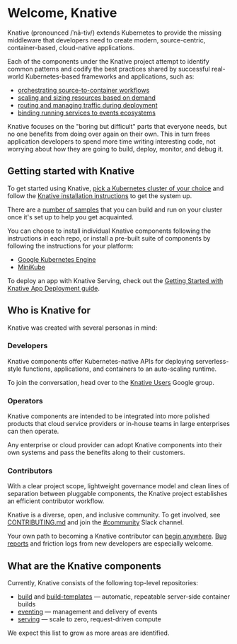 # Welcome, Knative

Knative (pronounced /ˈnā-tiv/) extends Kubernetes to provide the
missing middleware that developers need to create modern,
source-centric, container-based, cloud-native applications.

Each of the components under the Knative project attempt to identify
common patterns and codify the best practices shared by successful
real-world Kubernetes-based frameworks and applications, such as:

- [orchestrating source-to-container workflows](build/README.md)
- [scaling and sizing resources based on demand](serving/README.md)
- [routing and managing traffic during deployment](serving/knative-routing/README.md)
- [binding running services to events ecosystems](events/README.md)

Knative focuses on the "boring but difficult" parts that everyone
needs, but no one benefits from doing over again on their own. This in
turn frees application developers to spend more time writing
interesting code, not worrying about how they are going to build,
deploy, monitor, and debug it.

## Getting started with Knative

To get started using Knative, [pick a Kubernetes cluster of your choice](https://kubernetes.io/docs/setup/pick-right-solution/) and follow the
[Knative installation instructions](/install/Knative-with-GKE.md) to get the system up.

There are a [number of samples](serving/samples/README.md) that you can build and
run on your cluster once it's set up to help you get acquainted.

You can choose to install individual Knative components following the
instructions in each repo, or install a pre-built suite of components
by following the instructions for your platform:

- [Google Kubernetes Engine](install/Knative-with-GKE.md)
- [MiniKube](install/Knative-with-Minikube.md)

To deploy an app with Knative Serving, check out the
[Getting Started with Knative App Deployment guide](install/getting-started-knative-app.md).

## Who is Knative for

Knative was created with several personas in mind:

### Developers

Knative components offer Kubernetes-native APIs for deploying
serverless-style functions, applications, and containers to an auto-scaling
runtime.

To join the conversation, head over to the
[Knative Users](https://groups.google.com/d/forum/knative-users) Google group.

### Operators

Knative components are intended to be integrated into more polished
products that cloud service providers or in-house teams in large
enterprises can then operate.

Any enterprise or cloud provider can adopt Knative components into
their own systems and pass the benefits along to their customers.

### Contributors

With a clear project scope, lightweight governance model and clean
lines of separation between pluggable components, the Knative project
establishes an efficient contributor workflow.

Knative is a diverse, open, and inclusive community. To get involved, see
[CONTRIBUTING.md](https://github.com/knative/docs/blob/master/community/CONTRIBUTING.md)
and join the [#community](https://knative.slack.com/messages/C92U2C59P/)
Slack channel.

Your own path to becoming a Knative contributor can
[begin anywhere](https://github.com/knative/serving/issues?q=is%3Aopen+is%3Aissue+label%3A%22good+first+issue%22).
[Bug reports](https://github.com/knative/serving/issues/new) and
friction logs from new developers are especially welcome.

## What are the Knative components

Currently, Knative consists of the following top-level repositories:

- [build](https://github.com/knative/build) and
  [build-templates](https://github.com/knative/build-templates) —
  automatic, repeatable server-side container builds
- [eventing](https://github.com/knative/eventing) — management and
  delivery of events
- [serving](https://github.com/knative/serving) — scale to zero,
  request-driven compute

We expect this list to grow as more areas are identified.

